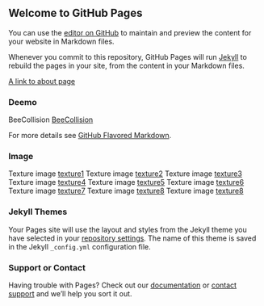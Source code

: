 ## Welcome to GitHub Pages

You can use the [editor on GitHub](https://github.com/sharyuwu/sharyuwu.github.io/edit/master/index.md) to maintain and preview the content for your website in Markdown files.

Whenever you commit to this repository, GitHub Pages will run [Jekyll](https://jekyllrb.com/) to rebuild the pages in your site, from the content in your Markdown files.

[A link to about page](/about)

### Deemo
BeeCollision [BeeCollision](/Deemo/beeCollision.html)

For more details see [GitHub Flavored Markdown](https://guides.github.com/features/mastering-markdown/).

### Image
Texture image [texture1](/image/texture1.png)
Texture image [texture2](/image/texture2.jpg)
Texture image [texture3](/image/texture3.jpg)
Texture image [texture4](/image/texture4.jpg)
Texture image [texture5](/image/texture5.jpg)
Texture image [texture6](/image/texture6.jpg)
Texture image [texture7](/image/texture7.jpg)
Texture image [texture8](/image/texture8.png)
Texture image [texture8](/image/texture9.png)

### Jekyll Themes

Your Pages site will use the layout and styles from the Jekyll theme you have selected in your [repository settings](https://github.com/sharyuwu/sharyuwu.github.io/settings). The name of this theme is saved in the Jekyll `_config.yml` configuration file.

### Support or Contact

Having trouble with Pages? Check out our [documentation](https://help.github.com/categories/github-pages-basics/) or [contact support](https://github.com/contact) and we’ll help you sort it out.

